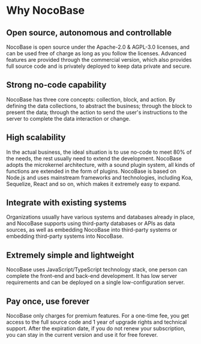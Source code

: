 # Why NocoBase

## Open source, autonomous and controllable
NocoBase is open source under the Apache-2.0 & AGPL-3.0 licenses, and can be used free of charge as long as you follow the licenses. Advanced features are provided through the commercial version, which also provides full source code and is privately deployed to keep data private and secure.

## Strong no-code capability
NocoBase has three core concepts: collection, block, and action. By defining the data collections, to abstract the business; through the block to present the data; through the action to send the user's instructions to the server to complete the data interaction or change.

## High scalability
In the actual business, the ideal situation is to use no-code to meet 80% of the needs, the rest usually need to extend the development. NocoBase adopts the microkernel architecture, with a sound plugin system, all kinds of functions are extended in the form of plugins. NocoBase is based on Node.js and uses mainstream frameworks and technologies, including Koa, Sequelize, React and so on, which makes it extremely easy to expand.

## Integrate with existing systems
Organizations usually have various systems and databases already in place, and NocoBase supports using third-party databases or APIs as data sources, as well as embedding NocoBase into third-party systems or embedding third-party systems into NocoBase.

## Extremely simple and lightweight
NocoBase uses JavaScript/TypeScript technology stack, one person can complete the front-end and back-end development. It has low server requirements and can be deployed on a single low-configuration server.

## Pay once, use forever
NocoBase only charges for premium features. For a one-time fee, you get access to the full source code and 1 year of upgrade rights and technical support. After the expiration date, if you do not renew your subscription, you can stay in the current version and use it for free forever.
